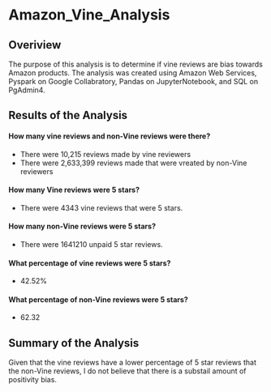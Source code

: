 # Amazon_Vine_Analysis


## Overiview
The purpose of this analysis is to determine if vine reviews are bias towards Amazon products. The analysis was created using Amazon Web Services, Pyspark on Google Collabratory, Pandas on JupyterNotebook, and SQL on PgAdmin4. 

## Results of the Analysis

#### How many vine reviews and non-Vine reviews were there?
- There were 10,215 reviews made by vine reviewers
- There were 2,633,399 reviews made that were vreated by non-Vine reviewers

#### How many Vine reviews were 5 stars?
- There were 4343 vine reviews that were 5 stars.

#### How many non-Vine reviews were 5 stars?
- There were 1641210 unpaid 5 star reviews.

#### What percentage of vine reviews were 5 stars?
- 42.52%

#### What percentage of non-Vine reviews were 5 stars?
- 62.32

## Summary of the Analysis
Given that the vine reviews have a lower percentage of 5 star reviews that the non-Vine reviews, I do not believe that there is a substail amount of positivity bias. 
